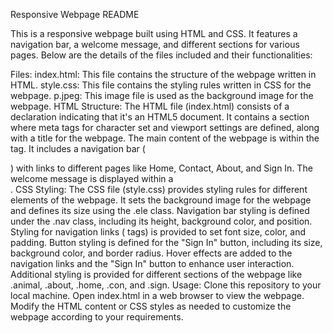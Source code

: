 Responsive Webpage README

This is a responsive webpage built using HTML and CSS. It features a navigation bar, a welcome message, and different sections for various pages. Below are the details of the files included and their functionalities:

Files:
index.html: This file contains the structure of the webpage written in HTML.
style.css: This file contains the styling rules written in CSS for the webpage.
p.jpeg: This image file is used as the background image for the webpage.
HTML Structure:
The HTML file (index.html) consists of a <!DOCTYPE html> declaration indicating that it's an HTML5 document.
It contains a <head> section where meta tags for character set and viewport settings are defined, along with a title for the webpage.
The main content of the webpage is within the <body> tag.
It includes a navigation bar (<div class="nav">) with links to different pages like Home, Contact, About, and Sign In.
The welcome message is displayed within a <div class="ani">.
CSS Styling:
The CSS file (style.css) provides styling rules for different elements of the webpage.
It sets the background image for the webpage and defines its size using the .ele class.
Navigation bar styling is defined under the .nav class, including its height, background color, and position.
Styling for navigation links (<a> tags) is provided to set font size, color, and padding.
Button styling is defined for the "Sign In" button, including its size, background color, and border radius.
Hover effects are added to the navigation links and the "Sign In" button to enhance user interaction.
Additional styling is provided for different sections of the webpage like .animal, .about, .home, .con, and .sign.
Usage:
Clone this repository to your local machine.
Open index.html in a web browser to view the webpage.
Modify the HTML content or CSS styles as needed to customize the webpage according to your requirements.
